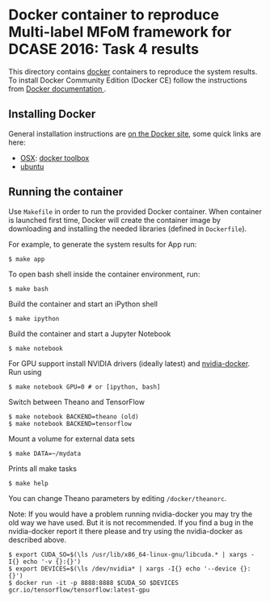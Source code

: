 Docker container to reproduce Multi-label MFoM framework for DCASE 2016: Task 4 results
=========================================================

This directory contains [docker](https://www.docker.com/) containers to reproduce the system results. To install Docker Community Edition (Docker CE) follow the instructions from [Docker documentation ](https://docs.docker.com/engine/installation/). 

## Installing Docker

General installation instructions are
[on the Docker site](https://docs.docker.com/installation/), some
quick links are here:

* [OSX](https://docs.docker.com/installation/mac/): [docker toolbox](https://www.docker.com/toolbox)
* [ubuntu](https://docs.docker.com/installation/ubuntulinux/)

## Running the container

Use ``Makefile`` in order to run the provided Docker container. When container is launched first time, Docker will create the container image by downloading and installing the needed libraries (defined in ``Dockerfile``).

For example, to generate the system results for App run:

    $ make app
    
To open bash shell inside the container environment, run:

    $ make bash

Build the container and start an iPython shell

    $ make ipython

Build the container and start a Jupyter Notebook

    $ make notebook

For GPU support install NVIDIA drivers (ideally latest) and
[nvidia-docker](https://github.com/NVIDIA/nvidia-docker). Run using

    $ make notebook GPU=0 # or [ipython, bash]

Switch between Theano and TensorFlow

    $ make notebook BACKEND=theano (old)
    $ make notebook BACKEND=tensorflow

Mount a volume for external data sets

    $ make DATA=~/mydata

Prints all make tasks

    $ make help

You can change Theano parameters by editing `/docker/theanorc`.


Note: If you would have a problem running nvidia-docker you may try the old way
we have used. But it is not recommended. If you find a bug in the nvidia-docker report
it there please and try using the nvidia-docker as described above.

    $ export CUDA_SO=$(\ls /usr/lib/x86_64-linux-gnu/libcuda.* | xargs -I{} echo '-v {}:{}')
    $ export DEVICES=$(\ls /dev/nvidia* | xargs -I{} echo '--device {}:{}')
    $ docker run -it -p 8888:8888 $CUDA_SO $DEVICES gcr.io/tensorflow/tensorflow:latest-gpu

